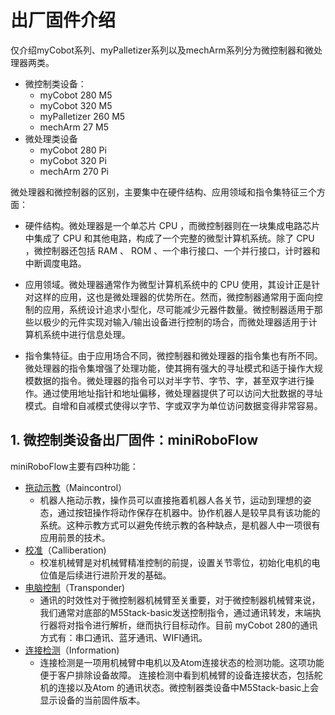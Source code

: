 # 出厂固件介绍

仅介绍myCobot系列、myPalletizer系列以及mechArm系列分为微控制器和微处理器两类。

- 微控制类设备：
  - myCobot 280 M5
  - myCobot 320 M5
  - myPalletizer 260 M5
  - mechArm 27 M5
- 微处理类设备
  - myCobot 280 Pi
  - myCobot 320 Pi
  - mechArm 270 Pi

微处理器和微控制器的区别，主要集中在硬件结构、应用领域和指令集特征三个方面：

- 硬件结构。微处理器是一个单芯片 CPU ，而微控制器则在一块集成电路芯片中集成了 CPU 和其他电路，构成了一个完整的微型计算机系统。除了 CPU ，微控制器还包括 RAM 、 ROM 、一个串行接口、一个并行接口，计时器和中断调度电路。

- 应用领域。微处理器通常作为微型计算机系统中的 CPU 使用，其设计正是针对这样的应用，这也是微处理器的优势所在。然而，微控制器通常用于面向控制的应用，系统设计追求小型化，尽可能减少元器件数量。微控制器适用于那些以极少的元件实现对输入/输出设备进行控制的场合，而微处理器适用于计算机系统中进行信息处理。

- 指令集特征。由于应用场合不同，微控制器和微处理器的指令集也有所不同。微处理器的指令集增强了处理功能，使其拥有强大的寻址模式和适于操作大规模数据的指令。微处理器的指令可以对半字节、字节、字，甚至双字进行操作。通过使用地址指针和地址偏移，微处理器提供了可以访问大批数据的寻址模式。自增和自减模式使得以字节、字或双字为单位访问数据变得非常容易。

## 1. 微控制类设备出厂固件：miniRoboFlow
miniRoboFlow主要有四种功能：
- [拖动示教](4.2.1-moving/4.2.1.1-micro_controller.md)（Maincontrol）
  - 机器人拖动示教，操作员可以直接拖着机器人各关节，运动到理想的姿态，通过按钮操作将动作保存在机器中。协作机器人是较早具有该功能的系统。这种示教方式可以避免传统示教的各种缺点，是机器人中一项很有应用前景的技术。
- [校准](4.2.2-calibration/4.2.2.1-micro_controller.md)（Calliberation)
  - 校准机械臂是对机械臂精准控制的前提，设置关节零位，初始化电机的电位值是后续进行进阶开发的基础。
- [电脑控制](4.2.3-transponder/4.2.3.1-micro_controller.md)（Transponder)
  - 通讯的时效性对于微控制器机械臂至关重要，对于微控制器机械臂来说，我们通常对底部的M5Stack-basic发送控制指令，通过通讯转发，末端执行器将对指令进行解析，继而执行目标动作。目前 myCobot 280的通讯方式有：串口通讯、蓝牙通讯、WIFI通讯。
- [连接检测](4.2.4-connection/4.2.4.1-micro_controller.md)（Information)
  - 连接检测是一项用机械臂中电机以及Atom连接状态的检测功能。这项功能便于客户排除设备故障。  连接检测中看到机械臂的设备连接状态，包括舵机的连接以及Atom 的通讯状态。微控制器类设备中M5Stack-basic上会显示设备的当前固件版本。
